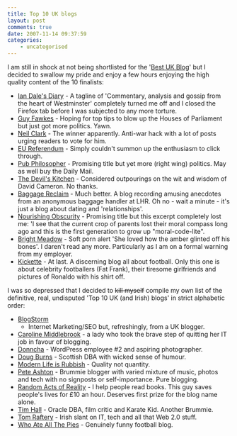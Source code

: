```yaml
---
title: Top 10 UK blogs
layout: post
comments: true
date: 2007-11-14 09:37:59
categories:
    - uncategorised
---
```

I am still in shock at not being shortlisted for the '[Best UK
Blog](http://2007.weblogawards.org/polls/best-uk-blog-1.php)' but I
decided to swallow my pride and enjoy a few hours enjoying the high
quality content of the 10 finalists:

-   [Ian Dale's Diary](http://iaindale.blogspot.com/) - A tagline of
    'Commentary, analysis and gossip from the heart of Westminster'
    completely turned me off and I closed the Firefox tab before I was
    subjected to any more torture.
-   [Guy Fawkes](http://www.order-order.com/) - Hoping for top tips to
    blow up the Houses of Parliament but just got more politics. Yawn.
-   [Neil Clark](http://neilclark66.blogspot.com/) - The winner
    apparently. Anti-war hack with a lot of posts urging readers to vote
    for him.
-   [EU Referendum](http://eureferendum.blogspot.com/) - Simply couldn't
    summon up the enthusiasm to click through.
-   [Pub Philosopher](http://pubphilosopher.blogs.com/) - Promising
    title but yet more (right wing) politics. May as well buy the Daily
    Mail.
-   [The Devil's Kitchen](http://devilskitchen.me.uk/) - Considered
    outpourings on the wit and wisdom of David Cameron. No thanks.
-   [Baggage Reclaim](http://www.baggagereclaim.co.uk/) - Much better. A
    blog recording amusing anecdotes from an anonymous baggage handler
    at LHR. Oh no - wait a minute - it's just a blog about dating and
    'relationships'.
-   [Nourishing Obscurity](http://nourishingobscurity.blogspot.com/) -
    Promising title but this excerpt completely lost me: 'I see that the
    current crop of parents lost their moral compass long ago and this
    is the first generation to grow up "moral-code-lite".
-   [Bright Meadow](http://brightmeadow.co.uk/) - Soft porn alert 'She
    loved how the amber glinted off his bones'. I daren't read any more.
    Particularly as I am on a formal warning from my employer.
-   [Kickette](http://www.kickette.com/) - At last. A discerning blog
    all about football. Only this one is about celebrity footballers
    (Fat Frank), their tiresome girlfriends and pictures of Ronaldo with
    his shirt off.

I was so depressed that I decided to ~~kill myself~~ compile my own
list of the definitive, real, undisputed 'Top 10 UK (and Irish) blogs'
in strict alphabetic order:

-   [](http://oracledoug.com/serendipity/)[BlogStorm](http://www.blogstorm.co.uk/)
    - Internet Marketing/SEO but, refreshingly, from a UK blogger.
-   [Caroline Middlebrook](http://www.caroline-middlebrook.com/blog/) -
    a lady who took the brave step of quitting her IT job in favour of
    blogging.
-   [Donncha](http://ocaoimh.ie/) - WordPress employee \#2 and aspiring
    photographer.
-   [Doug Burns](http://oracledoug.com/serendipity/) - Scottish DBA with
    wicked sense of humour.
-   [Modern Life is Rubbish](http://www.modernlifeisrubbish.co.uk) -
    Quality not quantity.
-   [Pete Ashton](http://peteashton.com/) - Brummie blogger with varied
    mixture of music, photos and tech with no signposts or
    self-importance. Pure blogging.
-   [Random Acts of Reality](http://randomreality.blogware.com/) - I
    help people read books. This guy saves people's lives for &pound;10 an
    hour. Deserves first prize for the blog name alone.
-   [Tim Hall](http://www.oracle-base.com) - Oracle DBA, film critic and
    Karate Kid. Another Brummie.
-   [Tom Raftery](http://www.tomrafteryit.net/) - Irish slant on IT,
    tech and all that Web 2.0 stuff.
-   [Who Ate All The Pies](http://www.whoateallthepies.tv/) - Genuinely
    funny football blog.
